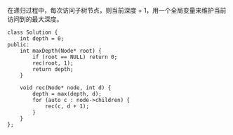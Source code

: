 在递归过程中，每次访问子树节点，则当前深度 + 1，用一个全局变量来维护当前访问到的最大深度。
```
class Solution {
    int depth = 0;
public:
    int maxDepth(Node* root) {
        if (root == NULL) return 0;
        rec(root, 1);
        return depth;
    }
    
    void rec(Node* node, int d) {
        depth = max(depth, d);
        for (auto c : node->children) {
            rec(c, d + 1);
        }
    }
};
```
